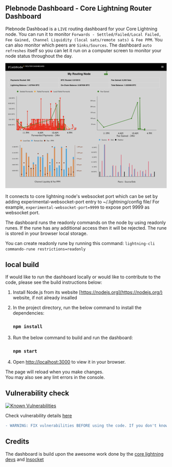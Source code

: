 ## Plebnode Dashboard - Core Lightning Router Dashboard

Plebnode Dashboad is a `LIVE` routing dashboard for your Core Lightning node. You can run it to monitor `Forwards - Settled/Failed/Local Failed, Fee Gained, Channel Liquidity (local sats/remote sats) & Fee PPM`. You can also monitor which peers are `Sinks/Sources`. The dashboard `auto refreshes` itself so you can let it run on a computer screen to monitor your node status throughout the day. 

![Plebnode - Dashboard](./public/dashboard1.png)

It connects to core lightning node's websocket port which can be set by adding experimental-websocket-port entry to ~/.lightning/config file/ For example, `experimental-websocket-port=9999` to expose port 9999 as websocket port.

 The dashboard runs the readonly commands on the node by using readonly runes. If the rune has any additional access then it will be rejected. The rune is stored in your browser local storage. 
 
 You can create readonly rune by running this command: `lightning-cli commando-rune restrictions=readonly`


## local build
If would like to run the dashboard locally or would like to contribute to the code, please see the build instructions below:

1. Install Node.js from its website [https://nodejs.org](https://nodejs.org/) website, if not already insalled

2. In the project directory, run the below command to install the dependencies:
    ### `npm install` 

3. Run the below command to build and run the dashboard:
    ### `npm start`

4. Open [http://localhost:3000](http://localhost:3000) to view it in your browser.

The page will reload when you make changes.\
You may also see any lint errors in the console.

## Vulnerability check


[![Known Vulnerabilities](https://snyk.io/test/github/plebworks/plebnode-dashboard/badge.svg)](https://snyk.io/test/github/plebworks/plebnode-dashboard)

Check vulnerability details [here](https://snyk.io/test/github/plebworks/plebnode-dashboard)

```diff
- WARNING: FIX vulnerabilities BEFORE using the code. If you don't know how to fix them then DON'T use the code. This code is not actively maintained. Always scan open source code for vulnerabilities before using.
```

## Credits
The dashboard is build upon the awesome work done by the [core lightning devs](https://github.com/ElementsProject/lightning/graphs/contributors) and [lnsocket](https://github.com/jb55/lnsocket) 

